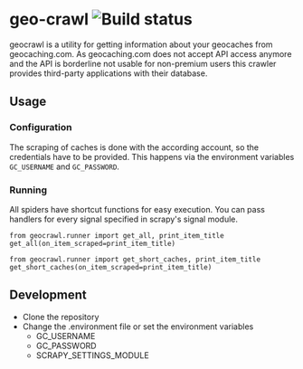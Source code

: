 # geo-crawl ![Build status](https://travis-ci.org/nalch/geo-crawl.svg?branch=master)
geocrawl is a utility for getting information about your geocaches from geocaching.com. As geocaching.com does not accept API access anymore and the API is borderline not usable for non-premium users this crawler provides third-party applications with their database.

## Usage

### Configuration
The scraping of caches is done with the according account, so the credentials have to be provided. This happens via the environment variables `GC_USERNAME` and `GC_PASSWORD`.

### Running
All spiders have shortcut functions for easy execution. You can pass handlers for every signal specified in scrapy's signal module.
```
from geocrawl.runner import get_all, print_item_title
get_all(on_item_scraped=print_item_title)
```

```
from geocrawl.runner import get_short_caches, print_item_title
get_short_caches(on_item_scraped=print_item_title)
```

## Development
* Clone the repository
* Change the .environment file or set the environment variables
  * GC_USERNAME
  * GC_PASSWORD
  * SCRAPY_SETTINGS_MODULE
